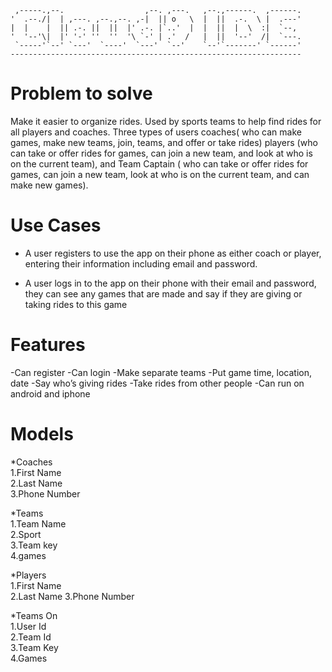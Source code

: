 
     ,-----.,--.                  ,--. ,---.   ,--.,------.  ,------.
    '  .--./|  | ,---. ,--.,--. ,-|  || o   \  |  ||  .-.  \ |  .---'
    |  |    |  || .-. ||  ||  |' .-. |`..'  |  |  ||  |  \  :|  `--, 
    '  '--'\|  |' '-' ''  ''  '\ `-' | .'  /   |  ||  '--'  /|  `---.
     `-----'`--' `---'  `----'  `---'  `--'    `--'`-------' `------'
    ----------------------------------------------------------------- 

#  Problem to solve  

Make it easier to organize rides. Used by sports teams to help find rides for all players and coaches. Three types of users coaches( who can make games, make new teams, join, teams, and offer or take rides) players (who can take or offer rides for games, can join a new team, and look at who is on the current team), and Team Captain ( who can take or offer rides for games, can join a new team,  look at who is on the current team, and can make new games).

# Use Cases 

- A user registers to use the app on their phone as either coach or player, entering their information including email and password. 

- A user logs in to the app on their phone with their email and password, they can see any games that are made and say if they are giving or taking rides to this game


#  Features


-Can register
-Can login
-Make separate teams
-Put game time, location, date
-Say who’s giving rides
-Take rides from other people
-Can run on android and iphone



#  Models 

*Coaches  
    1.First Name  
    2.Last Name  
    3.Phone Number  
  
*Teams  
    1.Team Name  
    2.Sport  
    3.Team key  
    4.games  
  
*Players  
    1.First Name  
    2.Last Name 
    3.Phone Number  
  
*Teams On   
    1.User Id  
    2.Team Id  
    3.Team Key  
    4.Games  
  

